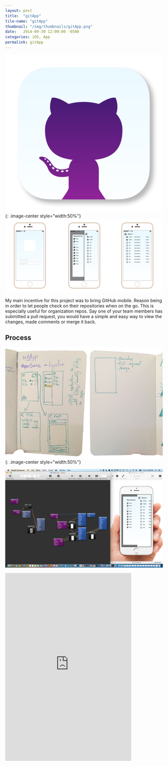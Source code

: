 ```yaml
---
layout: post
title:  "gitApp"
tile-name: "gitApp"
thumbnail: "/img/thumbnails/gitApp.png"
date:   2014-09-30 12:00:00 -0500
categories: iOS, App
permalink: gitApp
---
```


![Icon](../img/gitApp/gitAppIcon.png){: .image-center style="width:50%"}
![Interfaces](../img/gitApp/gitAppInterfaces.png)

My main incentive for this project was to bring GitHub mobile. Reason being in order to let people check on their repositories when on the go. This is especially useful for organization repos. Say one of your team members has submitted a pull request, you would have a simple and easy way to view the changes, made comments or merge it back.

## Process

![Sketches](../img/gitApp/gitAppSketches.png){: .image-center style="width:50%"}

![Origami](../img/gitApp/gitAppOrigami.png)

<iframe class="image-center" width="80%" height="600" src="https://www.youtube.com/embed/9pox7w3nB_s?rel=0" frameborder="0" allowfullscreen></iframe>